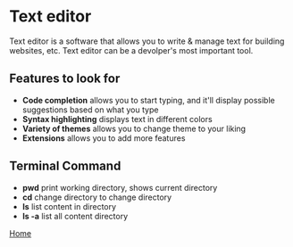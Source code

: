 # Text editor 
Text editor is a software that allows you to write & manage text for building websites, etc. Text editor can be a devolper's most important tool. 
## Features to look for 
* **Code completion** allows you to start typing, and it'll display possible suggestions based on what you type
* **Syntax highlighting** displays text in different colors 
* **Variety of themes** allows you to change theme to your liking 
* **Extensions** allows you to add more features 
## Terminal Command 
* **pwd** print working directory, shows current directory 
*  **cd** change directory to change directory
*  **ls** list content in directory 
*  **ls -a** list all content directory 

[Home]([https://shiloh206.github.io/reading-notes/mardown](https://shiloh206.github.io/reading-notes/))

